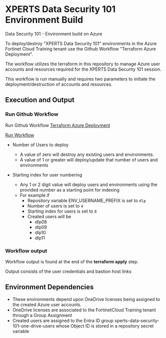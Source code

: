 # XPERTS Data Security 101 Environment Build

Data Security 101 - Environment build on Azure

To deploy/destroy "XPERTS Data Security 101" environments in the Azure Fortinet Cloud Training tenant use the Github Workflow "Terraform Azure Deployment".

The workflow utilizes the terraform in this repository to manage Azure user accounts and resources required for the XPERTS Data Security 101 session.

This workflow is run manually and requires two parameters to initiate the deployment/destruction of accounts and resources.

## Execution and Output

### Run Github Workflow

Run Github Workflow [Terraform Azure Deployment](https://github.com/FortinetCloudCSE/xperts-data-security-101-env-build/actions/workflows/terraform.yml)

[Run Workflow](./images/run-workflow.png)

- Number of Users to deploy
  - A value of zero will destroy any existing users and environments.
  - A value of 1 or greater will deploy/update that number of users and environments

- Starting index for user numbering
  - Any 1 or 2 digit value will deploy users and environments using the provided number as a starting point for indexing
  - For example if
    - Repository variable ENV_USERNAME_PREFIX is set to `dlp`
    - Number of users is set to `4`
    - Starting index for users is set to `8`
    - Created users will be
      - dlp08
      - dlp09
      - dlp10
      - dlp11

### Workflow output

Workflow output is found at the end of the **terraform apply** step.

Output consists of the user credentials and bastion host links

## Environment Dependencies

- These environments depend upon OneDrive licenses being assigned to the created Azure user accounts.
- OneDrive licenses are associated to the FortinetCloud Training tenant through a Group Assignment
- Created users are assigned to the Entra ID group xperts-data-security-101-one-drive-users whose Object ID is stored in a repository secret variable
